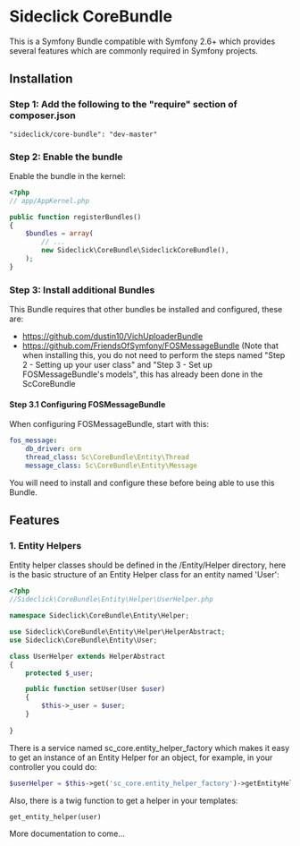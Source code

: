# Sideclick CoreBundle
This is a Symfony Bundle compatible with Symfony 2.6+ which provides several features which are commonly required in Symfony projects.

## Installation

### Step 1: Add the following to the "require" section of composer.json

```
"sideclick/core-bundle": "dev-master"
```

### Step 2: Enable the bundle

Enable the bundle in the kernel:

``` php
<?php
// app/AppKernel.php

public function registerBundles()
{
    $bundles = array(
        // ...
        new Sideclick\CoreBundle\SideclickCoreBundle(),
    );
}
```
### Step 3: Install additional Bundles

This Bundle requires that other bundles be installed and configured, these are:
- https://github.com/dustin10/VichUploaderBundle
- https://github.com/FriendsOfSymfony/FOSMessageBundle (Note that when installing this, you do not need to perform the steps named "Step 2 - Setting up your user class" and "Step 3 - Set up FOSMessageBundle's models", this has already been done in the ScCoreBundle

#### Step 3.1 Configuring FOSMessageBundle

When configuring FOSMessageBundle, start with this:

``` yaml
fos_message:
    db_driver: orm
    thread_class: Sc\CoreBundle\Entity\Thread
    message_class: Sc\CoreBundle\Entity\Message
```

You will need to install and configure these before being able to use this Bundle.

## Features

### 1. Entity Helpers

Entity helper classes should be defined in the /Entity/Helper directory, here is the basic structure of an Entity Helper class for an entity named 'User':

``` php
<?php
//Sideclick\CoreBundle\Entity\Helper\UserHelper.php

namespace Sideclick\CoreBundle\Entity\Helper;

use Sideclick\CoreBundle\Entity\Helper\HelperAbstract;
use Sideclick\CoreBundle\Entity\User;

class UserHelper extends HelperAbstract
{
    protected $_user;

    public function setUser(User $user)
    {
        $this->_user = $user;
    }
    
}
```

There is a service named sc_core.entity_helper_factory which makes it easy to get an instance of an Entity Helper for an object, for example, in your controller you could do:

``` php
$userHelper = $this->get('sc_core.entity_helper_factory')->getEntityHelper($user);
```

Also, there is a twig function to get a helper in your templates:

``` twig
get_entity_helper(user)
```



More documentation to come...
